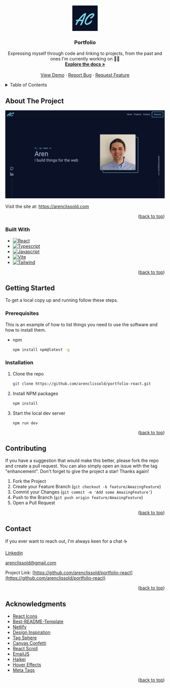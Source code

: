 <div id="top"></div>

<!-- PROJECT LOGO -->
<br />
<div align="center">
  <a href="https://github.com/arenclissold/portfolio-react">
    <img src="src/favicon.png" alt="Logo" width="80" height="80">
  </a>

<h3 align="center">Portfolio</h3>

  <p align="center">
    Expressing myself through code and linking to projects, from the past and ones I'm currently working on 👨‍🏭
    <br />
    <a href="https://github.com/arenclissold/portfolio-react"><strong>Explore the docs »</strong></a>
    <br />
    <br />
    <a href="https://github.com/arenclissold/portfolio-react">View Demo</a>
    ·
    <a href="https://github.com/arenclissold/portfolio-react/issues">Report Bug</a>
    ·
    <a href="https://github.com/arenclissold/portfolio-react/issues">Request Feature</a>
  </p>
</div>

<!-- TABLE OF CONTENTS -->
<details>
  <summary>Table of Contents</summary>
  <ol>
    <li>
      <a href="#about-the-project">About The Project</a>
      <ul>
        <li><a href="#built-with">Built With</a></li>
      </ul>
    </li>
    <li>
      <a href="#getting-started">Getting Started</a>
      <ul>
        <li><a href="#prerequisites">Prerequisites</a></li>
        <li><a href="#installation">Installation</a></li>
      </ul>
    </li>
    <li><a href="#usage">Usage</a></li>
    <li><a href="#roadmap">Roadmap</a></li>
    <li><a href="#contributing">Contributing</a></li>
    <li><a href="#license">License</a></li>
    <li><a href="#contact">Contact</a></li>
    <li><a href="#acknowledgments">Acknowledgments</a></li>
  </ol>
</details>

<!-- ABOUT THE PROJECT -->
## About The Project

[![Product Name Screen Shot][product-screenshot]](https://example.com)

Visit the site at: https://arenclissold.com

<p align="right">(<a href="#top">back to top</a>)</p>

### Built With

* [![React][React.js]][React-url]
* [![Typescript][Typescript]][Typescript-url]
* [![Javascript][Javascript]][Javascript-url]
* [![Vite][Vite]][Vite-url]
* [![Tailwind][Tailwind]][Tailwind-url]

<p align="right">(<a href="#top">back to top</a>)</p>



<!-- GETTING STARTED -->
## Getting Started

To get a local copy up and running follow these steps.

### Prerequisites

This is an example of how to list things you need to use the software and how to install them.
* npm
  ```sh
  npm install npm@latest -g
  ```

### Installation

1. Clone the repo
   ```sh
   git clone https://github.com/arenclissold/portfolio-react.git
   ```
2. Install NPM packages
   ```sh
   npm install
   ```
3. Start the local dev server
   ```
   npm run dev
   ```

<p align="right">(<a href="#top">back to top</a>)</p>

<!-- CONTRIBUTING -->
## Contributing
If you have a suggestion that would make this better, please fork the repo and create a pull request. You can also simply open an issue with the tag "enhancement".
Don't forget to give the project a star! Thanks again!

1. Fork the Project
2. Create your Feature Branch (`git checkout -b feature/AmazingFeature`)
3. Commit your Changes (`git commit -m 'Add some AmazingFeature'`)
4. Push to the Branch (`git push origin feature/AmazingFeature`)
5. Open a Pull Request

<p align="right">(<a href="#top">back to top</a>)</p>

<!-- CONTACT -->
## Contact

If you ever want to reach out, I'm always keen for a chat ☕️

[Linkedin]([linkedin-url])

arenclissold@gmail.com

Project Link: [https://github.com/arenclissold/portfolio-react](https://github.com/arenclissold/portfolio-react)

<p align="right">(<a href="#top">back to top</a>)</p>

<!-- ACKNOWLEDGMENTS -->
## Acknowledgments

* [React Icons](https://react-icons.github.io/react-icons/search)
* [Best-README-Template](https://github.com/othneildrew/Best-README-Template)
* [Netlify](https://www.netlify.com/)
* [Design Inspiration](https://brittanychiang.com/)
* [Tag Sphere](https://github.com/jjsanmartino03/react-tag-sphere)
* [Canvas Confetti](https://github.com/catdad/canvas-confetti)
* [React Scroll](https://www.npmjs.com/package/react-scroll)
* [EmailJS](https://www.emailjs.com/)
* [Haikei](https://haikei.app/)
* [Hover Effects](https://alvarotrigo.com/blog/best-css-button-hover-effects/)
* [Meta Tags](https://metatags.io/)

<p align="right">(<a href="#top">back to top</a>)</p>

<!-- MARKDOWN LINKS & IMAGES -->
<!-- https://www.markdownguide.org/basic-syntax/#reference-style-links -->
[linkedin-url]: https://linkedin.com/in/arenclissold
[product-screenshot]: public/meta-tag.png
[React.js]: https://img.shields.io/badge/React-20232A?style=for-the-badge&logo=react&logoColor=61DAFB
[React-url]: https://reactjs.org/
[Tailwind]: https://img.shields.io/badge/Tailwind_CSS-38B2AC?style=for-the-badge&logo=tailwind-css&logoColor=white
[Tailwind-url]: https://tailwindcss.com/
[Typescript]: 	https://img.shields.io/badge/TypeScript-007ACC?style=for-the-badge&logo=typescript&logoColor=white
[Typescript-url]: https://www.typescriptlang.org/
[Javascript]: 	https://img.shields.io/badge/JavaScript-F7DF1E?style=for-the-badge&logo=javascript&logoColor=black
[Javascript-url]: https://developer.mozilla.org/en-US/docs/Web/JavaScript
[Vite]: 	https://img.shields.io/badge/Vite-A355fd?style=for-the-badge&logo=vite&logoColor=white
[Vite-url]: https://vitejs.dev/
